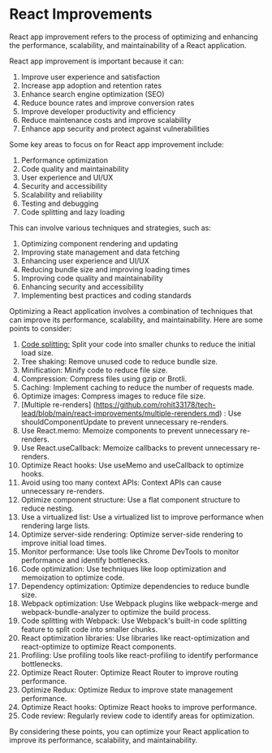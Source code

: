 # React Improvements

React app improvement refers to the process of optimizing and enhancing the performance, scalability, and maintainability of a React application. 

React app improvement is important because it can:

1. Improve user experience and satisfaction
2. Increase app adoption and retention rates
3. Enhance search engine optimization (SEO)
4. Reduce bounce rates and improve conversion rates
5. Improve developer productivity and efficiency
6. Reduce maintenance costs and improve scalability
7. Enhance app security and protect against vulnerabilities

Some key areas to focus on for React app improvement include:

1. Performance optimization
2. Code quality and maintainability
3. User experience and UI/UX
4. Security and accessibility
5. Scalability and reliability
6. Testing and debugging
7. Code splitting and lazy loading

This can involve various techniques and strategies, such as:

1. Optimizing component rendering and updating
2. Improving state management and data fetching
3. Enhancing user experience and UI/UX
4. Reducing bundle size and improving loading times
5. Improving code quality and maintainability
6. Enhancing security and accessibility
7. Implementing best practices and coding standards

Optimizing a React application involves a combination of techniques that can improve its performance, scalability, and maintainability. Here are some points to consider:

1. [Code splitting:](https://github.com/rohit33178/tech-lead/blob/main/react-improvements/code-splitting.md) Split your code into smaller chunks to reduce the initial load size.
2. Tree shaking: Remove unused code to reduce bundle size.
3. Minification: Minify code to reduce file size.
4. Compression: Compress files using gzip or Brotli.
5. Caching: Implement caching to reduce the number of requests made.
6. Optimize images: Compress images to reduce file size.
7. [Multiple re-renders] (https://github.com/rohit33178/tech-lead/blob/main/react-improvements/multiple-rerenders.md) : Use shouldComponentUpdate to prevent unnecessary re-renders.
8. Use React.memo: Memoize components to prevent unnecessary re-renders.
9. Use React.useCallback: Memoize callbacks to prevent unnecessary re-renders.
10. Optimize React hooks: Use useMemo and useCallback to optimize hooks.
11. Avoid using too many context APIs: Context APIs can cause unnecessary re-renders.
12. Optimize component structure: Use a flat component structure to reduce nesting.
13. Use a virtualized list: Use a virtualized list to improve performance when rendering large lists.
14. Optimize server-side rendering: Optimize server-side rendering to improve initial load times.
15. Monitor performance: Use tools like Chrome DevTools to monitor performance and identify bottlenecks.
16. Code optimization: Use techniques like loop optimization and memoization to optimize code.
17. Dependency optimization: Optimize dependencies to reduce bundle size.
18. Webpack optimization: Use Webpack plugins like webpack-merge and webpack-bundle-analyzer to optimize the build process.
19. Code splitting with Webpack: Use Webpack's built-in code splitting feature to split code into smaller chunks.
20. React optimization libraries: Use libraries like react-optimization and react-optimize to optimize React components.
21. Profiling: Use profiling tools like react-profiling to identify performance bottlenecks.
22. Optimize React Router: Optimize React Router to improve routing performance.
23. Optimize Redux: Optimize Redux to improve state management performance.
24. Optimize React hooks: Optimize React hooks to improve performance.
25. Code review: Regularly review code to identify areas for optimization.

By considering these points, you can optimize your React application to improve its performance, scalability, and maintainability.